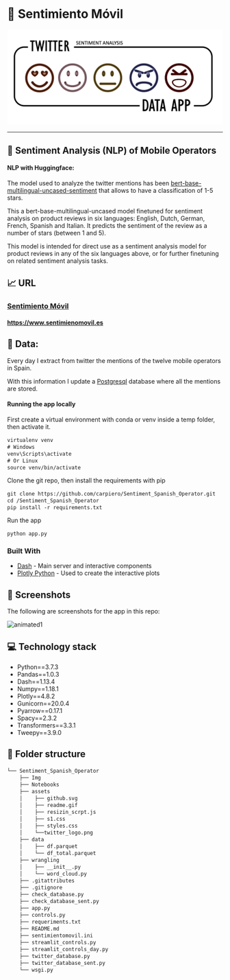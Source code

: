 # :iphone: Sentimiento Móvil

![alt_text](Img/Headersentiment.png)

---



## :loudspeaker: **Sentiment Analysis (NLP) of Mobile Operators** 

#### NLP with Huggingface: 

The model used to analyze the twitter mentions has been [bert-base-multilingual-uncased-sentiment](https://huggingface.co/nlptown/bert-base-multilingual-uncased-sentiment) that allows to have a classification of 1-5 stars.

This a bert-base-multilingual-uncased model finetuned for sentiment analysis on product reviews in six languages: English, Dutch, German, French, Spanish and Italian. It predicts the sentiment of the review as a number of stars (between 1 and 5).

This model is intended for direct use as a sentiment analysis model for product reviews in any of the six languages above, or for further finetuning on related sentiment analysis tasks.

## :chart_with_upwards_trend: **URL** 


### [Sentimiento Móvil](https://www.sentimienomovil.es/)  
#### https://www.sentimienomovil.es


## :floppy_disk: **Data:**

Every day I extract from twitter the mentions of the twelve mobile operators in Spain.

With this information I update a [Postgresql](https://www.postgresql.org/) database where all the mentions are stored.


#### Running the app locally

First create a virtual environment with conda or venv inside a temp folder, then activate it.

```
virtualenv venv
# Windows
venv\Scripts\activate
# Or Linux
source venv/bin/activate
```

Clone the git repo, then install the requirements with pip

```
git clone https://github.com/carpiero/Sentiment_Spanish_Operator.git
cd /Sentiment_Spanish_Operator
pip install -r requirements.txt
```

Run the app

```
python app.py
```

### Built With

- [Dash](https://dash.plot.ly/) - Main server and interactive components
- [Plotly Python](https://plot.ly/python/) - Used to create the interactive plots


## :art: **Screenshots**

The following are screenshots for the app in this repo:


![animated1](assets/readme.gif)


## :computer: **Technology stack**

- Python==3.7.3
- Pandas==1.0.3
- Dash==1.13.4
- Numpy==1.18.1
- Plotly==4.8.2
- Gunicorn==20.0.4
- Pyarrow==0.17.1
- Spacy==2.3.2
- Transformers==3.3.1
- Tweepy==3.9.0


## :file_folder: **Folder structure**
```
└── Sentiment_Spanish_Operator
    ├── Img
    ├── Notebooks
    ├── assets
    │    ├── github.svg
    │    ├── readme.gif
    │    ├── resizin_scrpt.js
    │    ├── s1.css
    │    ├── styles.css
    │    └──twitter_logo.png
    ├── data
    │    ├── df.parquet
    │    └── df_total.parquet
    ├── wrangling
    │    ├── __init__.py
    │    └── word_cloud.py
    ├── .gitattributes
    ├── .gitignore
    ├── check_database.py
    ├── check_database_sent.py
    ├── app.py
    ├── controls.py
    ├── requeriments.txt
    ├── README.md
    ├── sentimientomovil.ini
    ├── streamlit_controls.py
    ├── streamlit_controls_day.py
    ├── twitter_database.py
    ├── twitter_database_sent.py
    └── wsgi.py
    
    
```

